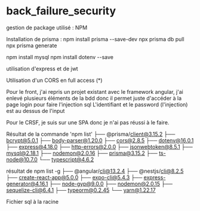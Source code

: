 # back_failure_security
 
gestion de package utilisé : NPM

Installation de prisma :
npm install prisma --save-dev
npx prisma db pull   
npx prisma generate

npm install mysql
npm install dotenv --save

utilisation d'express
et de jwt

Utilisation d'un CORS en full access (*)

Pour le front, j'ai repris un projet existant avec le framework angular, 
j'ai enlevé plusieurs éléments de la bdd donc il permet juste d'accéder à la page login pour faire l'injection sql
L'identifiant et le password (l'injection) est au dessus de l'input

Pour le CRSF, je suis sur une SPA donc je n'ai pas réussi à le faire.

Résultat de la commande 'npm list'
├── @prisma/client@3.15.2
├── bcrypt@5.0.1
├── body-parser@1.20.0
├── cors@2.8.5
├── dotenv@16.0.1
├── express@4.18.0
├── http-errors@2.0.0
├── jsonwebtoken@8.5.1
├── mysql@2.18.1
├── nodemon@2.0.16
├── prisma@3.15.2
├── ts-node@10.7.0
└── typescript@4.6.2

résultat de npm list -g
├── @angular/cli@13.2.4
├── @nestjs/cli@8.2.5
├── create-react-app@5.0.0
├── expo-cli@5.4.3
├── express-generator@4.16.1
├── node-gyp@9.0.0
├── nodemon@2.0.15
├── sequelize-cli@6.4.1
├── typeorm@0.2.45
└── yarn@1.22.17

Fichier sql à la racine